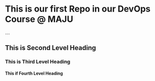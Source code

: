# This is our first Repo in our DevOps Course @ MAJU
....
## This is Second Level Heading

### This is Third Level Heading

#### This if Fourth Level Heading
